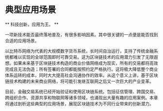 # 典型应用场景

** 科技创新，应用为王。 **

一项新技术能否最终落地普及，有很多影响因素。其中很关键的一点便是能否找到合适的应用场景。

以比特币网络为代表的大规模数字货币系统，长时间自治运行，支持了传统金融系统都难以实现的全球范围即时可靠交易。这为区块链技术的应用潜力引发了无限遐想。如果未来基于区块链技术构造的商业价值网络成为现实，所有的交易都将高效完成且无法伪造；所有签署的合同都能按照约定严格执行。这将极大降低整个商业体系运转的成本，同时大大提高社会沟通协作的效率。从这个意义上讲，基于区块链技术构建的未来商业网络，将可能引发继互联网之后又一次巨大的产业变革。

目前，金融交易系统已经开始验证和使用区块链系统。包括征信管理、跨国交易、跨组织合作、资源共享和物联网等诸多领域，也涌现出大量有趣的应用案例。本章将通过剖析这些典型的应用场景，展现区块链技术为不同行业带来的创新潜力。
